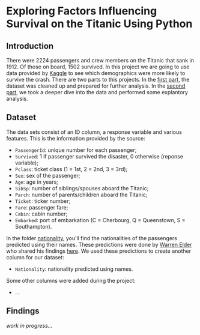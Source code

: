 # Exploring Factors Influencing Survival on the Titanic Using Python

## Introduction
There were 2224 passengers and crew members on the Titanic that sank in 1912. Of those on board, 1502 survived. In this project we are going to use data provided by [Kaggle](https://www.kaggle.com/competitions/titanic) to see which demographics were more likely to survive the crash. There are two parts to this projects. In the [first part](#), the dataset was cleaned up and prepared for further analysis. In the [second part](#), we took a deeper dive into the data and performed some explantory analysis.

## Dataset
The data sets consist of an ID column, a response variable and various features. This is the information provided by the source:
- `PassengerId`: unique number for each passenger;
- `Survived`: 1 if passenger survived the disaster, 0 otherwise (reponse variable);
- `Pclass`: ticket class (1 = 1st, 2 = 2nd, 3 = 3rd);
- `Sex`: sex of the passenger;
- `Age`: age in years;
- `SibSp`: number of siblings/spouses aboard the Titanic;
- `Parch`: number of parents/children aboard the Titanic;
- `Ticket`: ticker number;
- `Fare`: passenger fare;
- `Cabin`: cabin number;
- `Embarked`: port of embarkation (C = Cherbourg, Q = Queenstown, S = Southampton).

In the folder [nationality](https://github.com/manalelabdellaoui/titanic_eda/tree/main/nationality), you'll find the nationalities of the passengers predicted using their names. These predictions were done by [Warren Elder](https://www.kaggle.com/warrenelder) who shared his findings [here](https://www.kaggle.com/datasets/warrenelder/titanic-passenger-nationalities/data). We used these predictions to create another column for our dataset:
- `Nationality`: nationality predicted using names.

Some other columns were added during the project:
- ...

## Findings
*work in progress...*
